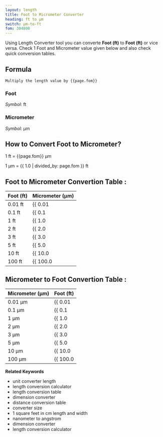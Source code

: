 ```yaml
---
layout: length
title: Foot to Micrometer Converter
heading: ft to μm
switch: μm-to-ft
fom: 304800
---
```


Using Length Converter tool you can converte **Foot (ft)** to **Foot (ft)** or vice versa. Check 1 Foot and Micrometer value given below and also check quick conversion tables.

## Formula
`Multiply the length value by {{page.fom}}`

### Foot
*Symbol*: ft

### Micrometer
*Symbol*: μm

## How to Convert Foot to Micrometer?
1 ft = {{page.fom}} μm

1 μm = {{ 1.0 | divided_by: page.fom }} ft

## Foot to Micrometer Convertion Table :

| Foot (ft) | Micrometer (μm) |
| ---- | ---- |
| 0.01 ft | {{ 0.01 | times: page.fom | round: 12 }} μm |
| 0.1 ft | {{ 0.1 | times: page.fom | round: 12 }} μm |
| 1 ft | {{ 1.0 | times: page.fom | round: 12 }} μm |
| 2 ft | {{ 2.0 | times: page.fom | round: 12 }} μm |
| 3 ft | {{ 3.0 | times: page.fom | round: 12 }} μm |
| 5 ft | {{ 5.0 | times: page.fom | round: 12 }} μm |
| 10 ft | {{ 10.0 | times: page.fom | round: 12 }} μm |
| 100 ft | {{ 100.0 | times: page.fom | round: 12 }} μm |

## Micrometer to Foot Convertion Table :

| Micrometer (μm) | Foot (ft) |
| ---- | ---- |
| 0.01 μm | {{ 0.01 | divided_by: page.fom | round: 12 }} ft |
| 0.1 μm | {{ 0.1 | divided_by: page.fom | round: 12 }} ft |
| 1 μm | {{ 1.0 | divided_by: page.fom | round: 12 }} ft |
| 2 μm | {{ 2.0 | divided_by: page.fom | round: 12 }} ft |
| 3 μm | {{ 3.0 | divided_by: page.fom | round: 12 }} ft |
| 5 μm | {{ 5.0 | divided_by: page.fom | round: 12 }} ft |
| 10 μm | {{ 10.0 | divided_by: page.fom | round: 12 }} ft |
| 100 μm | {{ 100.0 | divided_by: page.fom | round: 12 }} ft |

<script>
selectInput[5].selected = true
selectOutput[1].selected = true
</script>

  **Related Keywords**

  <ul class='relatedKeyword'>
    <li>unit converter length</li>
    <li>length conversion calculator</li>
    <li>length conversion table</li>
    <li>dimension converter</li>
    <li>distance conversion table</li>
    <li>converter size</li>
    <li>1 square feet in cm length and width</li>
    <li>nanometer to angstrom</li>
    <li>dimension converter</li>
    <li>length conversion calculator</li>
  </ul>
  